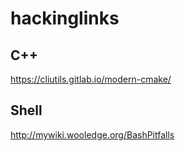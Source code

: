 # hackinglinks

## C++
https://cliutils.gitlab.io/modern-cmake/

## Shell
http://mywiki.wooledge.org/BashPitfalls
